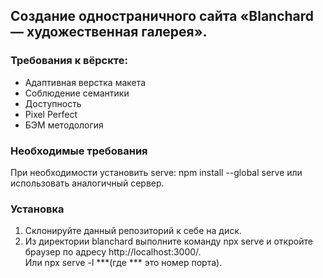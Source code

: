 ## Создание одностраничного сайта «Blanchard — художественная галерея».

### Требования к вёрскте:
* Адаптивная верстка макета
* Соблюдение семантики
* Доступность
* Pixel Perfect
* БЭМ методология

### Необходимые требования
При необходимости установить serve: npm install --global serve
или использовать аналогичный сервер.

### Установка
1. Склонируйте данный репозиторий к себе на диск.
2. Из директории blanchard выполните команду npx serve
и откройте браузер по адресу http://localhost:3000/.  
Или npx serve -l ***(где *** это номер порта).
